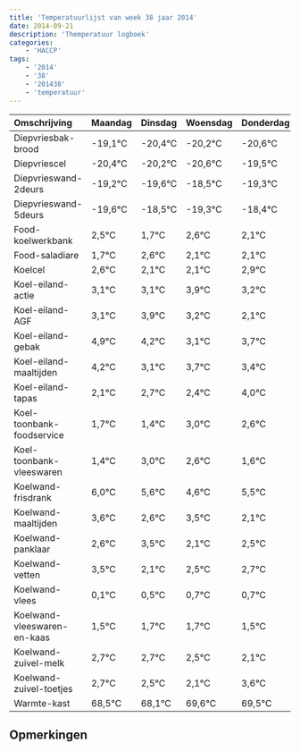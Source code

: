 ```yaml
---
title: 'Temperatuurlijst van week 38 jaar 2014'
date: 2014-09-21
description: 'Themperatuur logboek'
categories:
    - 'HACCP'
tags:
    - '2014'
    - '38'
    - '201438'
    - 'temperatuur'
---
```

|Omschrijving|Maandag|Dinsdag|Woensdag|Donderdag|Vrijdag|Zaterdag|Zondag|
|:---|:---|:---|:---|:---|:---|:---|:---|
|Diepvriesbak-brood|-19,1°C|-20,4°C|-20,2°C|-20,6°C|-19,5°C|-20,3°C|-19,4°C|
|Diepvriescel|-20,4°C|-20,2°C|-20,6°C|-19,5°C|-20,3°C|-19,4°C|-19,9°C|
|Diepvrieswand-2deurs|-19,2°C|-19,6°C|-18,5°C|-19,3°C|-18,4°C|-18,9°C|-18,9°C|
|Diepvrieswand-5deurs|-19,6°C|-18,5°C|-19,3°C|-18,4°C|-18,9°C|-18,9°C|-18,1°C|
|Food-koelwerkbank|2,5°C|1,7°C|2,6°C|2,1°C|2,1°C|2,9°C|2,2°C|
|Food-saladiare|1,7°C|2,6°C|2,1°C|2,1°C|2,9°C|2,2°C|1,1°C|
|Koelcel|2,6°C|2,1°C|2,1°C|2,9°C|2,2°C|1,1°C|1,7°C|
|Koel-eiland-actie|3,1°C|3,1°C|3,9°C|3,2°C|2,1°C|2,7°C|2,4°C|
|Koel-eiland-AGF|3,1°C|3,9°C|3,2°C|2,1°C|2,7°C|2,4°C|4,0°C|
|Koel-eiland-gebak|4,9°C|4,2°C|3,1°C|3,7°C|3,4°C|5,0°C|4,6°C|
|Koel-eiland-maaltijden|4,2°C|3,1°C|3,7°C|3,4°C|5,0°C|4,6°C|3,6°C|
|Koel-eiland-tapas|2,1°C|2,7°C|2,4°C|4,0°C|3,6°C|2,6°C|3,5°C|
|Koel-toonbank-foodservice|1,7°C|1,4°C|3,0°C|2,6°C|1,6°C|2,5°C|1,1°C|
|Koel-toonbank-vleeswaren|1,4°C|3,0°C|2,6°C|1,6°C|2,5°C|1,1°C|1,5°C|
|Koelwand-frisdrank|6,0°C|5,6°C|4,6°C|5,5°C|4,1°C|4,5°C|4,7°C|
|Koelwand-maaltijden|3,6°C|2,6°C|3,5°C|2,1°C|2,5°C|2,7°C|2,7°C|
|Koelwand-panklaar|2,6°C|3,5°C|2,1°C|2,5°C|2,7°C|2,7°C|2,5°C|
|Koelwand-vetten|3,5°C|2,1°C|2,5°C|2,7°C|2,7°C|2,5°C|2,1°C|
|Koelwand-vlees|0,1°C|0,5°C|0,7°C|0,7°C|0,5°C|0,1°C|1,6°C|
|Koelwand-vleeswaren-en-kaas|1,5°C|1,7°C|1,7°C|1,5°C|1,1°C|2,6°C|2,5°C|
|Koelwand-zuivel-melk|2,7°C|2,7°C|2,5°C|2,1°C|3,6°C|3,5°C|2,6°C|
|Koelwand-zuivel-toetjes|2,7°C|2,5°C|2,1°C|3,6°C|3,5°C|2,6°C|3,6°C|
|Warmte-kast|68,5°C|68,1°C|69,6°C|69,5°C|68,6°C|69,6°C|68,3°C|

## Opmerkingen


